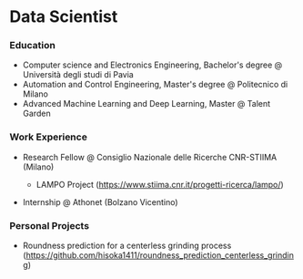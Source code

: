 # Data Scientist

### Education
- Computer science and Electronics Engineering, Bachelor's degree @ Università degli studi di Pavia
- Automation and Control Engineering, Master's degree @ Politecnico di Milano
- Advanced Machine Learning and Deep Learning, Master @ Talent Garden

### Work Experience
- Research Fellow @ Consiglio Nazionale delle Ricerche CNR-STIIMA (Milano)
    * LAMPO Project (https://www.stiima.cnr.it/progetti-ricerca/lampo/)

- Internship @ Athonet (Bolzano Vicentino)

### Personal Projects
- Roundness prediction for a centerless grinding process (https://github.com/hisoka1411/roundness_prediction_centerless_grinding)
